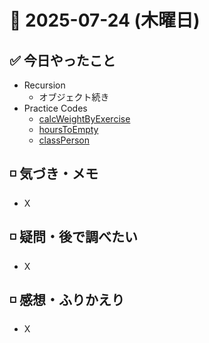 # 📅 2025-07-24 (木曜日)

## ✅ 今日やったこと

- Recursion
  - オブジェクト続き
- Practice Codes
  - [calcWeightByExercise](/journal/2025/07/practice_codes/calcWeightByExercise.ts)
  - [hoursToEmpty](/journal/2025/07/practice_codes/hoursToEmpty.ts)
  - [classPerson](/journal/2025/07/practice_codes/classPerson.py)

## ◽️ 気づき・メモ

- X

## ◽️ 疑問・後で調べたい

- X

## ◽️ 感想・ふりかえり

- X
